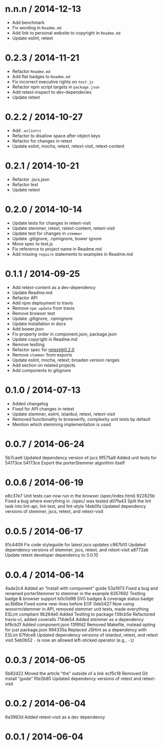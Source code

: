 
n.n.n / 2014-12-13
==================

 * Add benchmark
 * Fix wording in `Readme.md`
 * Add link to personal website to copyright in `Readme.md`
 * Update eslint, retext

0.2.3 / 2014-11-21
==================

 * Refactor `Readme.md`
 * Add flat badges to `Readme.md`
 * Fix incorrect executive rights on `test.js`
 * Refactor npm script targets in `package.json`
 * Add retext-inspect to dev-dependecies
 * Update retext

0.2.2 / 2014-10-27
==================

 * Add `.eslintrc`
 * Refactor to disallow space after object keys
 * Refactor for changes in retext
 * Update eslint, mocha, retext, retext-visit, retext-content

0.2.1 / 2014-10-21
==================

 * Refactor .jscs.json
 * Refactor test
 * Update retext

0.2.0 / 2014-10-14
==================

 * Update tests for changes in retext-visit
 * Update stemmer, retext, retext-content, retext-visit
 * Update test for changes in `stemmer`
 * Update .gitignore, .npmignore, bower ignore
 * Move spec to test.js
 * Fix reference to project name in Readme.md
 * Add missing `require` statements to examples in Readme.md

0.1.1 / 2014-09-25
==================

 * Add retext-content as a dev-dependency
 * Update Readme.md
 * Refactor API
 * Add npm deployment to travis
 * Remove `npm update` from travis
 * Remove browser test
 * Update .gitignore, .npmignore
 * Update Installation in docs
 * Add bower.json
 * Fix property order in component.json, package.json
 * Update copyright in Readme.md
 * Remove testling
 * Refactor spec for retext@0.2.0
 * Remove `stemmer` from exports
 * Update eslint, mocha, retext; broaden version ranges
 * Add section on related projects
 * Add components to gitignore

0.1.0 / 2014-07-13
==================

 * Added changelog
 * Fixed for API changes in retext
 * Update stemmer, eslint, istanbul, retext, retext-visit
 * Removed functionality to browserify, complexity unit tests by default
 * Mention which stemming implementation is used

0.0.7 / 2014-06-24
==================

5b7cae6 Updated dependency version of jscs
9f575a9 Added unit tests for 54173ce
54173ce Export the porterStemmer algorithm itself

0.0.6 / 2014-06-19
==================

e8c37e7 Unit tests can now run in the browser (spec/index.html)
922825b Fixed a bug where everything in ./spec/ was tested
d07fa43 Split the lint task into lint-api, lint-test, and lint-style
14eb0fa Updated dependency versions of stemmer, jscs, retext, and retext-visit

0.0.5 / 2014-06-17
==================

81c4409 Fix code styleguide for latest jscs updates
c967b10 Updated dependency versions of stemmer, jscs, retext, and retext-visit
a8772ab Update retext developer dependency to 0.0.10

0.0.4 / 2014-06-14
==================

4ade2c4 Added an “install with component” guide
53a1973 Fixed a bug and renamed porterStemmer to stemmer in the example
8357692 Testling badge & browser support
b0c0d98 SVG badges & coverage status badge
ac3b6be Fixed some new-lines before EOF
0eb5427 Now using wooorm/stemmer in API, removed stemmer unit tests, made everything ESLint compliant
9b264e0 Added Testling to package
f39cb5e Refactored travis-ci, added coveralls
714de54 Added stemmer as a dependency
bf9cb2f Added component.json
13f6fd2 Removed Makefile, instead opting for just package.json
994335a Replaced JSHint as a dependency with ESLint
67fdce8 Updated dependency versions of istanbul, retext, and retext visit
5eb0b52 `-` is now an allowed left-sticked operator (e.g., `-1`)

0.0.3 / 2014-06-05
==================

5b82d22 Moved the article “the” outside of a link
ecf5c18 Removed Git install “guide”
f0e2b85 Updated dependency versions of retext and retext-visit

0.0.2 / 2014-06-04
==================

6a3993d Added retext-visit as a dev dependency

0.0.1 / 2014-06-04
==================
